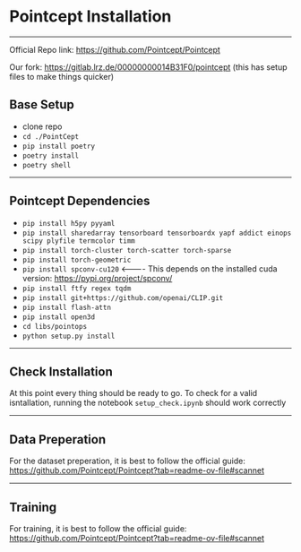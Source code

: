 # Pointcept Installation
---
Official Repo link: https://github.com/Pointcept/Pointcept

Our fork: https://gitlab.lrz.de/00000000014B31F0/pointcept (this has setup files to make things quicker)

## Base Setup
* clone repo
* `cd ./PointCept`
* `pip install poetry`
* `poetry install`
* `poetry shell`
---
## Pointcept Dependencies
* `pip install h5py pyyaml`
* `pip install sharedarray tensorboard tensorboardx yapf addict einops scipy plyfile termcolor timm`
* `pip install torch-cluster torch-scatter torch-sparse`
* `pip install torch-geometric`
* `pip install spconv-cu120` <---- This depends on the installed cuda version: https://pypi.org/project/spconv/
* `pip install ftfy regex tqdm`
* `pip install git+https://github.com/openai/CLIP.git`
* `pip install flash-attn`
* `pip install open3d`
* `cd libs/pointops`
* `python setup.py install`
---
## Check Installation
 At this point every thing should be ready to go. To check for a valid isntallation, running the notebook `setup_check.ipynb` should work correctly

----

## Data Preperation
For the dataset preperation, it is best to follow the official guide: https://github.com/Pointcept/Pointcept?tab=readme-ov-file#scannet

---
## Training

For training, it is best to follow the official guide:
https://github.com/Pointcept/Pointcept?tab=readme-ov-file#scannet


